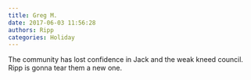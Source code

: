```yaml
---
title: Greg M.
date: 2017-06-03 11:56:28
authors: Ripp
categories: Holiday
---
```


 The community has lost confidence in Jack and the weak kneed council. Ripp is gonna tear them a new one.